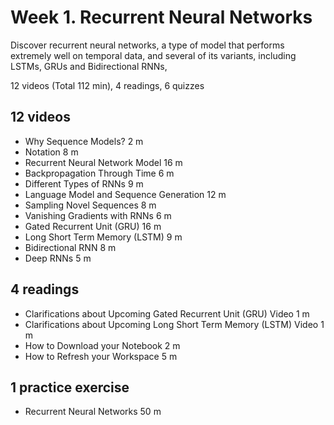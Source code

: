 # Week 1. Recurrent Neural Networks

Discover recurrent neural networks, a type of model that performs extremely well on temporal data, and several of its variants, including LSTMs, GRUs and Bidirectional RNNs,

12 videos (Total 112 min), 4 readings, 6 quizzes

## 12 videos

* Why Sequence Models? 2 m
* Notation 8 m
* Recurrent Neural Network Model 16 m
* Backpropagation Through Time 6 m
* Different Types of RNNs 9 m
* Language Model and Sequence Generation 12 m
* Sampling Novel Sequences 8 m
* Vanishing Gradients with RNNs 6 m
* Gated Recurrent Unit (GRU) 16 m
* Long Short Term Memory (LSTM) 9 m
* Bidirectional RNN 8 m
* Deep RNNs 5 m

## 4 readings

* Clarifications about Upcoming Gated Recurrent Unit (GRU) Video 1 m
* Clarifications about Upcoming Long Short Term Memory (LSTM) Video 1 m
* How to Download your Notebook 2 m
* How to Refresh your Workspace 5 m

## 1 practice exercise

* Recurrent Neural Networks 50 m